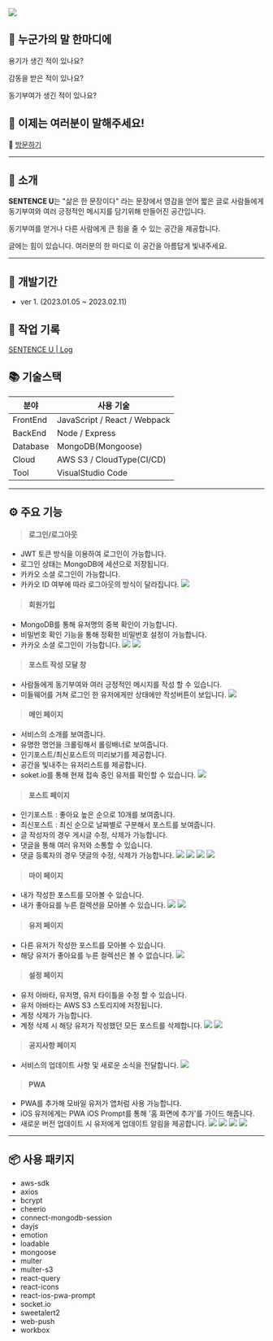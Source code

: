 
![](https://velog.velcdn.com/images/ahuuae/post/0b9aa86d-ba08-4b16-a090-511144100945/image.png)

## 💬 누군가의 말 한마디에
용기가 생긴 적이 있나요?

감동을 받은 적이 있나요?

동기부여가 생긴 적이 있나요?

## 💬 이제는 여러분이 말해주세요!
📝 [방문하기](https://www.sentenceu.co.kr)

---

## 🔖 소개
**SENTENCE U**는 "삶은 한 문장이다" 라는 문장에서 영감을 얻어 짧은 글로 사람들에게 동기부여와 여러 긍정적인 메시지를 담기위해 만들어진 공간입니다.

동기부여를 얻거나 다른 사람에게 큰 힘을 줄 수 있는 공간을 제공합니다.

글에는 힘이 있습니다. 여러분의 한 마디로 이 공간을 아름답게 빛내주세요.

---

## 📆 개발기간
- ver 1. (2023.01.05 ~ 2023.02.11)

## 📝 작업 기록

[SENTENCE U | Log](https://kyledev.tistory.com/category/Project/SENTENCE%20U)

## 📚 기술스택
| 분야           | 사용 기술                       |
| -------------- | ------------------------------- |
| FrontEnd       | JavaScript / React / Webpack |
| BackEnd        | Node / Express                         |
| Database       | MongoDB(Mongoose)               |
| Cloud | AWS S3 / CloudType(CI/CD) |
| Tool           | VisualStudio Code           |

---

## ⚙️ 주요 기능

>#### 로그인/로그아웃

- JWT 토큰 방식을 이용하여 로그인이 가능합니다.
- 로그인 상태는 MongoDB에 세션으로 저장됩니다.
- 카카오 소셜 로그인이 가능합니다.
- 카카오 ID 여부에 따라 로그아웃의 방식이 달라집니다.
![](https://velog.velcdn.com/images/ahuuae/post/badf3181-a495-4ff1-82e9-d90df4f7cd29/image.png)

>#### 회원가입

- MongoDB를 통해 유저명의 중복 확인이 가능합니다.
- 비밀번호 확인 기능을 통해 정확한 비밀번호 설정이 가능합니다.
- 카카오 소셜 로그인이 가능합니다.
![](https://velog.velcdn.com/images/ahuuae/post/eb4d08e4-1624-478a-a64b-5a6d4c2a17dd/image.png)
![](https://velog.velcdn.com/images/ahuuae/post/b7f008eb-43b5-46f6-bca7-cf27d6c8fc4a/image.png)

>#### 포스트 작성 모달 창

- 사람들에게 동기부여와 여러 긍정적인 메시지를 작성 할 수 있습니다.
- 미들웨어를 거쳐 로그인 한 유저에게만 상태에만 작성버튼이 보입니다.
![](https://velog.velcdn.com/images/ahuuae/post/1af991b8-78eb-41a5-a726-2d9e74f7490c/image.png)

>#### 메인 페이지

- 서비스의 소개를 보여줍니다.
- 유명한 명언을 크롤링해서 롤링배너로 보여줍니다.
- 인기포스트/최신포스트의 미리보기를 제공합니다.
- 공간을 빛내주는 유저리스트를 제공합니다.
- soket.io를 통해 현재 접속 중인 유저를 확인할 수 있습니다.
![](https://velog.velcdn.com/images/ahuuae/post/e1533c74-8a96-4739-843a-14ae5ffa1061/image.png)

>#### 포스트 페이지

- 인기포스트 : 좋아요 높은 순으로 10개를 보여줍니다.
- 최신포스트 : 최신 순으로 날짜별로 구분해서 포스트를 보여줍니다.
- 글 작성자의 경우 게시글 수정, 삭제가 가능합니다.
- 댓글을 통해 여러 유저와 소통할 수 있습니다.
- 댓글 등록자의 경우 댓글의 수정, 삭제가 가능합니다.
![](https://velog.velcdn.com/images/ahuuae/post/aaba49f8-de30-4b0e-ac88-e68c8e02d10d/image.png)
![](https://velog.velcdn.com/images/ahuuae/post/37058846-53bc-41e2-a181-bec94895c361/image.png)
![](https://velog.velcdn.com/images/ahuuae/post/d66a7c67-c11c-4adb-ab8f-69ae619ce7e8/image.png)
![](https://velog.velcdn.com/images/ahuuae/post/7935706c-4bd7-45ca-8a8e-9ca0e41ccb15/image.png)

>#### 마이 페이지

- 내가 작성한 포스트를 모아볼 수 있습니다.
- 내가 좋아요를 누른 컬렉션을 모아볼 수 있습니다.
![](https://velog.velcdn.com/images/ahuuae/post/92ab2626-d7c0-4676-bb63-f2ea5b6e0fc3/image.png)
![](https://velog.velcdn.com/images/ahuuae/post/b326ce2b-5655-4e2d-84b0-a38430b4d506/image.png)

>#### 유저 페이지

- 다른 유저가 작성한 포스트를 모아볼 수 있습니다.
- 해당 유저가 좋아요를 누른 컬렉션은 볼 수 없습니다.
![](https://velog.velcdn.com/images/ahuuae/post/bd8e1851-c493-4cc3-8380-a4712550973a/image.png)

>#### 설정 페이지

- 유저 아바타, 유저명, 유저 타이틀을 수정 할 수 있습니다.
- 유저 아바타는 AWS S3 스토리지에 저장됩니다.
- 계정 삭제가 가능합니다.
- 계정 삭제 시 해당 유저가 작성했던 모든 포스트를 삭제합니다.
![](https://velog.velcdn.com/images/ahuuae/post/4c07f483-6bf2-4c0f-8077-d2e5e8872afe/image.png)
![](https://velog.velcdn.com/images/ahuuae/post/fa8f3f19-f326-43fc-8379-c1e8f3115f7f/image.png)


>#### 공지사항 페이지

- 서비스의 업데이트 사항 및 새로운 소식을 전달합니다.
![](https://velog.velcdn.com/images/ahuuae/post/9fdff1e7-4fbf-42dd-9e16-a02c102d3755/image.png)

>#### PWA

- PWA를 추가해 모바일 유저가 앱처럼 사용 가능합니다.
- iOS 유저에게는 PWA iOS Prompt를 통해 '홈 화면에 추가'를 가이드 해줍니다.
- 새로운 버전 업데이트 시 유저에게 업데이트 알림을 제공합니다.
![](https://velog.velcdn.com/images/ahuuae/post/66dc5718-eb2f-4b6d-af3a-f6e6a348ad78/image.png)
![](https://velog.velcdn.com/images/ahuuae/post/615f504a-6b94-4384-93a8-8f45dc9dd311/image.png)
![](https://velog.velcdn.com/images/ahuuae/post/8e44efc4-06c3-4658-9d24-ca4a32251deb/image.png)
![](https://velog.velcdn.com/images/ahuuae/post/62c7ac2d-f19f-448b-9449-127af6bd1a7f/image.png)

---

## 📦 사용 패키지
- aws-sdk
- axios
- bcrypt
- cheerio
- connect-mongodb-session
- dayjs
- emotion
- loadable
- mongoose
- multer
- multer-s3
- react-query
- react-icons
- react-ios-pwa-prompt
- socket.io
- sweetalert2
- web-push
- workbox
